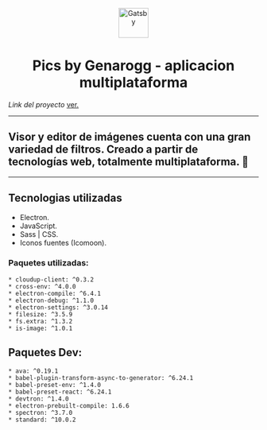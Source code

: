 <p align="center">
  <a href="https://genarogg.tk">
    <img alt="Gatsby" src="https://genarogg.github.io/link-To-my-brand/img/isotipo.svg" width="60" />
  </a>
</p>
<h1 align="center">
  Pics by Genarogg - aplicacion multiplataforma
</h1>

_Link del proyecto_ <a href="http://www.mediafire.com/file/0q9jx8737ygmhoc/Pics.exe/file">ver.</a>

----

<h2>Visor y editor de imágenes cuenta con una gran variedad de filtros. Creado a partir de tecnologías web, totalmente multiplataforma. 🚀</h2>

----

## Tecnologias utilizadas

  * Electron.
  * JavaScript.
  * Sass | CSS.
  * Iconos fuentes (Icomoon).


### Paquetes utilizadas:
    
    * cloudup-client: ^0.3.2
    * cross-env: ^4.0.0
    * electron-compile: ^6.4.1
    * electron-debug: ^1.1.0
    * electron-settings: ^3.0.14
    * filesize: ^3.5.9
    * fs.extra: ^1.3.2
    * is-image: ^1.0.1

## Paquetes Dev:

    * ava: ^0.19.1
    * babel-plugin-transform-async-to-generator: ^6.24.1
    * babel-preset-env: ^1.4.0
    * babel-preset-react: ^6.24.1
    * devtron: ^1.4.0
    * electron-prebuilt-compile: 1.6.6
    * spectron: ^3.7.0
    * standard: ^10.0.2
